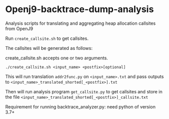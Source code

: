 # Openj9-backtrace-dump-analysis
Analysis scripts for translating and aggregating heap allocation callsites from OpenJ9

Run `create_callsite.sh` to get callsites.

The callsites will be generated as follows:

create_callsite.sh accepts one or two arguments.

`./create_callsite.sh <input_name> <postfix>[optional]`

This will run translation `addr2func.py` on `<input_name>.txt` and pass outputs to `<input_name>_translated_shorted[_<postfix>].txt`

Then will run analysis program `get_callsite.py` to get callsites and store in the file `<input_name>_translated_shorted[_<postfix>]_callsite.txt`

Requirement for running backtrace_analyzer.py: need python of version 3.7+
